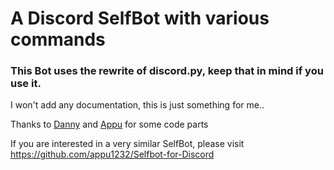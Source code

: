 # A Discord SelfBot with various commands

### This Bot uses the rewrite of discord.py, keep that in mind if you use it.

I won't add any documentation, this is just something for me..

Thanks to [Danny](https://github.com/Rapptz) and [Appu](https://github.com/appu1232) for some code parts

If you are interested in a very similar SelfBot, please visit https://github.com/appu1232/Selfbot-for-Discord


